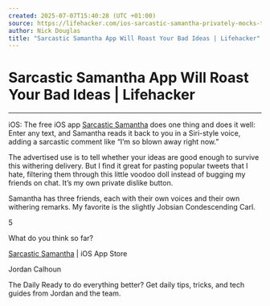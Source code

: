 ```yaml
---
created: 2025-07-07T15:40:28 (UTC +01:00)
source: https://lifehacker.com/ios-sarcastic-samantha-privately-mocks-things-with-you-1818822777
author: Nick Douglas
title: "Sarcastic Samantha App Will Roast Your Bad Ideas | Lifehacker"
---
```


# Sarcastic Samantha App Will Roast Your Bad Ideas | Lifehacker

[](https://lifehacker.com/)

___

iOS: The free iOS app [Sarcastic Samantha](https://itunes.apple.com/gb/app/sarcastic-samantha/id1276227679 "open in a new window") does one thing and does it well: Enter any text, and Samantha reads it back to you in a Siri-style voice, adding a sarcastic comment like “I’m so blown away right now.”  

The advertised use is to tell whether your ideas are good enough to survive this withering delivery. But I find it great for pasting popular tweets that I hate, filtering them through this little voodoo doll instead of bugging my friends on chat. It’s my own private dislike button.

Samantha has three friends, each with their own voices and their own withering remarks. My favorite is the slightly Jobsian Condescending Carl.

5

What do you think so far?

[Sarcastic Samantha](https://itunes.apple.com/gb/app/sarcastic-samantha/id1276227679?mt=8&ign-mpt=uo%3D4 "open in a new window") | iOS App Store

 Jordan Calhoun

The Daily Ready to do everything better? Get daily tips, tricks, and tech guides from Jordan and the team.
